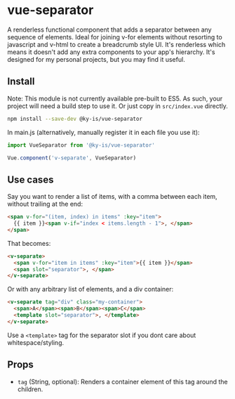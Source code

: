 # vue-separator

A renderless functional component that adds a separator between any sequence of elements. Ideal for joining v-for elements without resorting to javascript and v-html to create a breadcrumb style UI. It's renderless which means it doesn't add any extra components to your app's hierarchy. It's designed for my personal projects, but you may find it useful.

## Install

Note: This module is not currently available pre-built to ES5. As such, your project will need a build step to use it. Or just copy in `src/index.vue` directly.

```bash
npm install --save-dev @ky-is/vue-separator
```

In main.js (alternatively, manually register it in each file you use it):
```js
import VueSeparator from '@ky-is/vue-separator'

Vue.component('v-separate', VueSeparator)
```

## Use cases

Say you want to render a list of items, with a comma between each item, without trailing at the end:
```html
<span v-for="(item, index) in items" :key="item">
  {{ item }}<span v-if="index < items.length - 1">, </span>
</span>
```

That becomes:
```html
<v-separate>
  <span v-for="item in items" :key="item">{{ item }}</span>
  <span slot="separator">, </span>
</v-separate>
```

Or with any arbitrary list of elements, and a div container:
```html
<v-separate tag="div" class="my-container">
  <span>A</span><span>B</span><span>C</span>
  <template slot="separator">, </template>
</v-separate>
```
Use a `<template>` tag for the separator slot if you dont care about whitespace/styling.

 ## Props

- `tag` (String, optional): Renders a container element of this tag around the children.
